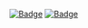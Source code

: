 [![Badge](https://cp-logo.vercel.app/atcoder/tochukaso)](https://atcoder.jp/users/tochukaso)
[![Badge](https://cp-logo.vercel.app/codeforces/yasumitsuoomori)](https://codeforces.com/profile/yasumitsuoomori)

<!--
**tochukaso/tochukaso** is a ✨ _special_ ✨ repository because its `README.md` (this file) appears on your GitHub profile.

Here are some ideas to get you started:

- 🔭 I’m currently working on ...
- 🌱 I’m currently learning ...
- 👯 I’m looking to collaborate on ...
- 🤔 I’m looking for help with ...
- 💬 Ask me about ...
- 📫 How to reach me: ...
- 😄 Pronouns: ...
- ⚡ Fun fact: ...
-->
